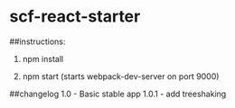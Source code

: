 # scf-react-starter

##instructions:
1) npm install

2) npm start (starts webpack-dev-server on port 9000)

##changelog
1.0 - Basic stable app
1.0.1 - add treeshaking
